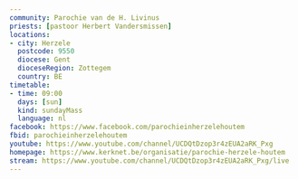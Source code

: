 ```yaml
---
community: Parochie van de H. Livinus
priests: [pastoor Herbert Vandersmissen]
locations:
- city: Herzele
  postcode: 9550
  diocese: Gent
  dioceseRegion: Zottegem
  country: BE
timetable:
- time: 09:00
  days: [sun]
  kind: sundayMass
  language: nl
facebook: https://www.facebook.com/parochieinherzelehoutem
fbid: parochieinherzelehoutem
youtube: https://www.youtube.com/channel/UCDQtDzop3r4zEUA2aRK_Pxg
homepage: https://www.kerknet.be/organisatie/parochie-herzele-houtem
stream: https://www.youtube.com/channel/UCDQtDzop3r4zEUA2aRK_Pxg/live
---
```

